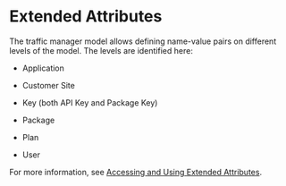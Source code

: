 ﻿---
sidebar_position: 2
---

# Extended Attributes

<head>
  <meta name="guidename" content="API Management"/>
  <meta name="context" content="GUID-6b836878-defa-48a2-823b-19e2247a390a"/>
</head>

The traffic manager model allows defining name-value pairs on different levels of the model. The levels are identified here: 

- Application 

- Customer Site 

- Key (both API Key and Package Key) 

- Package 

- Plan 

- User 

For more information, see [Accessing and Using Extended Attributes](../SDK%20Guide/Accessing_and_using_extended_attributes.md). 
